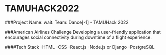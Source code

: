 # TAMUHACK2022
###Project Name: wait.
Team: Dance[-1] - TAMUHack 2022

###American Airlines Challenge
Developing a user-friendly application that encourages social connectivity during downtime of a flight experience.

####Tech Stack
-HTML
-CSS
-React.js
-Node.js or Django
-PostgreSQL

